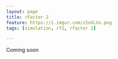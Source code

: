 ```yaml
---
layout: page
title: rFactor 2
feature: https://i.imgur.com/zIoVLUs.png
tags: [simulation, rf2, rfactor 2]

---
```


Coming soon
